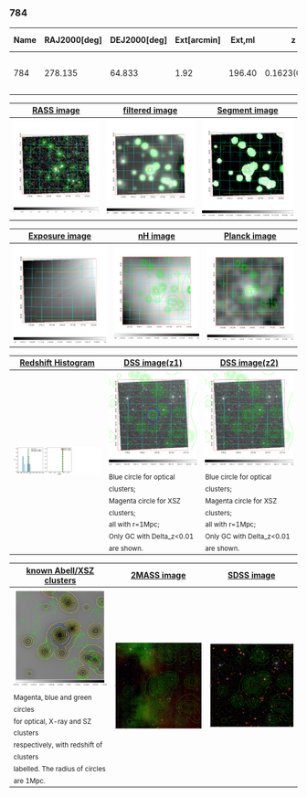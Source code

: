 <div STYLE="page-break-after: always;"></div>

### 784

|Name|RAJ2000[deg]|DEJ2000[deg] |Ext[arcmin]| Ext,ml | z | z_src| C|GC(XSZ,Delta_z<0.01)| GC(OPT,Delta_z<0.01)|GC| R_sig[arcmin] | R500[arcmin] | R500[Mpc]| CRsig[c/s] | CR500[c/s] |L500[1E44 erg/s]|F500[1E-12 erg/s/cm^2]| M500[1E14 Msun]|Tx[keV]|Cnt_sig|Beta|Rc[arcmin]|Comment|Alias|
|---|---|---|---|---|---|------|---|--------|---------|----------|---|---|---|---|---|---|---|---|---|---|---|---|---|---|
|784| 278.135| 64.833| 1.92| 196.40| 0.1623(0.000)| z_xsz| B| MCXC, PSZ2, Tar| N, W| MCXC, N, PSZ2, Tar, W| 14.162| 6.025| 1.009| 0.155(0.010)| 0.142(0.009)| 1.950(0.087)| 2.695(0.120)| 3.42(0.07)| 4.82(0.07)| 930.5| 0.510(-0.007+0.014)| 2.284(-0.137+0.193)| -| k203|

|[RASS image](../image/784/784_img.pdf)|[filtered image](../image/784/784_fil.pdf)|[Segment image](../image/784/784_seg.pdf)|
|-------------------|--------------------|-------------------|
| <img src="../image/784/784_img.png" width="300">  | <img src="../image/784/784_fil.png" width="300">   | <img src="../image/784/784_seg.png" width="300">  |

|[Exposure image](../image/784/784_mex.pdf)| [nH image](../image/784/784_nh.pdf)| [Planck image](../image/784/784_p.pdf)|
|-------------------|--------------------|-------------------|
|<img src="../image/784/784_mex.png" width="300">   | <img src="../image/784/784_nh.png" width="300">    | <img src="../image/784/784_p.png" width="300"> |

|[Redshift Histogram](../image/784/784_zg.pdf) | [DSS image(z1)](../image/784/784_dss_z1.pdf)      |  [DSS image(z2)](../image/784/784_dss_z2.pdf)    |
|-------------------|--------------------|-------------------|
|<img src="../image/784/784_zg.png" width="300"> |<img src="../image/784/784_dss_z1.png" width="300"> <sub><br>Blue circle for optical clusters; <br>Magenta circle for XSZ clusters; <br>all with r=1Mpc; <br>Only GC with Delta_z<0.01 are shown. </sub>| <img src="../image/784/784_dss_z2.png" width="300"><sub><br>Blue circle for optical clusters; <br>Magenta circle for XSZ clusters; <br>all with r=1Mpc; <br>Only GC with Delta_z<0.01 are shown. </sub> |

|[known Abell/XSZ clusters](../image/784/784_gc.pdf) | [2MASS image](../image/784/784_2mass.pdf)      |[SDSS image](../image/784/784_sdss.pdf)   |
|-------------------|-------------------|-------------------|
|<img src=../image/784/784_gc.png width="300"> <br><sub>Magenta, blue and green circles <br>for optical, X-ray and SZ clusters <br>respectively, with redshift of clusters <br>labelled. The radius of circles <br>are 1Mpc.</sub>|<img src="../image/784/784_2mass.png" width="300">  | <img src="../image/784/784_sdss.png" width="300">  |




